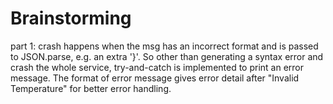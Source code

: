 # Brainstorming
part 1: 
crash happens when the msg has an incorrect format and is passed to JSON.parse, e.g. an extra '}'.
So other than generating a syntax error and crash the whole service, try-and-catch is implemented to print an error message.
The format of error message gives error detail after "Invalid Temperature" for better error handling.
